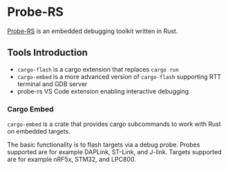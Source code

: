 # Probe-RS

[Probe-RS](https://probe.rs/) is an embedded debugging toolkit written in Rust.

## Tools Introduction

- `cargo-flash` is a cargo extension that replaces `cargo run`
- `cargo-embed` is a more advanced version of `cargo-flash` supporting RTT terminal and GDB server
- probe-rs VS Code extension enabling interactive debugging

### Cargo Embed

`cargo-embed` is a crate that provides cargo subcommands to work with Rust on embedded targets.

The basic functionality is to flash targets via a debug probe. Probes supported are for example DAPLink, ST-Link, and J-link. Targets supported are for example nRF5x, STM32, and LPC800.
